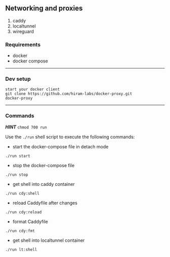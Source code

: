 ## Networking and proxies

1. caddy
2. localtunnel
3. wireguard

### Requirements

- docker
- docker compose

---

### Dev setup

```
start your docker client
git clone https://github.com/hiram-labs/docker-proxy.git
docker-proxy
```

---

### Commands

**_HINT_** `chmod 700 run`

Use the `./run` shell script to execute the following commands:

- start the docker-compose file in detach mode

```
./run start
```

- stop the docker-compose file

```
./run stop
```

- get shell into caddy container

```
./run cdy:shell
```

- reload Caddyfile after changes

```
./run cdy:reload
```

- format Caddyfile

```
./run cdy:fmt
```

- get shell into localtunnel container

```
./run lt:shell
```
